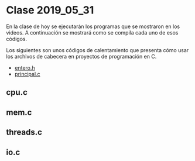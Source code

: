 # Clase 2019_05_31

En la clase de hoy se ejecutarán los programas que se mostraron en los videos.
A continuación se mostrará como se compila cada uno de esos códigos.

Los siguientes son unos códigos de calentamiento que presenta cómo usar los 
archivos de cabecera en proyectos de programación en C.

* [entero.h](entero.h)
* [principal.c](principal.c)

## cpu.c

## mem.c

## threads.c

## io.c
